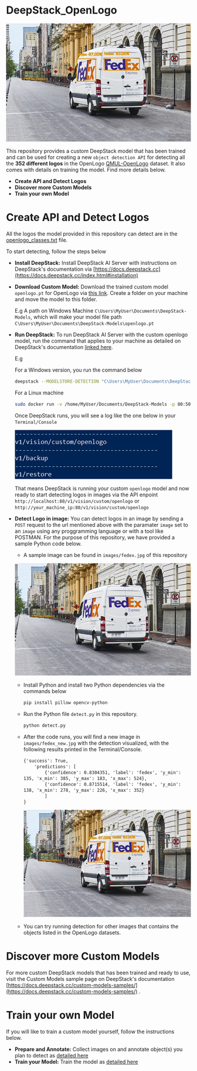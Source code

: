 # DeepStack_OpenLogo

![](images/fedex_detected.jpg)

This repository provides a custom DeepStack model that has been trained and  can be used for creating a new `object detection API` for detecting all the **352 different logos** in the OpenLogo [QMUL-OpenLogo](https://qmul-openlogo.github.io/) dataset. It also comes with details on training the model. Find more details below.

- **Create API and Detect Logos**
- **Discover more Custom Models**
- **Train your own Model**



# Create API and Detect Logos

All the logos the model provided in this repository can detect are in the [openlogo_classes.txt](openlogo_classes.txt) file. 

To start detecting, follow the steps below

- **Install DeepStack:** Install DeepStack AI Server with instructions on DeepStack's documentation via [https://docs.deepstack.cc](https://docs.deepstack.cc/index.html#installation)
- **Download Custom Model:** Download the trained custom model `openlogo.pt` for OpenLogo via  [this link](https://github.com/OlafenwaMoses/DeepStack_OpenLogo/releases/download/v1/openlogo.pt). Create a folder on your machine and move the model to this folder.

    E.g A path on Windows Machine `C\Users\MyUser\Documents\DeepStack-Models`, which will make your model file path `C\Users\MyUser\Documents\DeepStack-Models\openlogo.pt`

- **Run DeepStack:** To run DeepStack AI Server with the custom openlogo model, run the command that applies to your machine as detailed on DeepStack's documentation [linked here](https://docs.deepstack.cc/custom-models/deployment/index.html#starting-deepstack).

    E.g

    For a Windows version, you run the command below
    ```bash
    deepstack --MODELSTORE-DETECTION "C\Users\MyUser\Documents\DeepStack-Models" --PORT 80
    ```

    For a Linux machine
    ```bash
    sudo docker run -v /home/MyUser/Documents/DeepStack-Models -p 80:5000 deepquestai/deepstack
    ```
    Once DeepStack runs, you will see a log like the one below in your `Terminal/Console`

    ![](images/deepstack-log.jpg)

    That means DeepStack is running your custom `openlogo` model and now ready to start detecting logos in images via the API enpoint `http://localhost:80/v1/vision/custom/openlogo` or `http://your_machine_ip:80/v1/vision/custom/openlogo`

- **Detect Logo in image:** You can detect logos in an image by sending a `POST` request to the url mentioned above with the paramater `image` set to an `image` using any proggramming language or with a tool like POSTMAN. For the purpose of this repository, we have provided a sample Python code below.

    - A sample image can be found in `images/fedex.jpg` of this repository


    ![](images/fedex.jpg)

    - Install Python and install two Python dependencies via the commands below
        ```bash
        pip install pillow opencv-python
        ```
    - Run the Python file `detect.py` in this repository.

        ```bash
        python detect.py
        ```
    - After the code runs, you will find a new image in `images/fedex_new.jpg` with the detection visualized, with the following results printed in the Terminal/Console.

        ```
        {'success': True, 
            'predictions': [
                {'confidence': 0.8304351, 'label': 'fedex', 'y_min': 135, 'x_min': 385, 'y_max': 183, 'x_max': 524}, 
                {'confidence': 0.8715514, 'label': 'fedex', 'y_min': 138, 'x_min': 278, 'y_max': 226, 'x_max': 352}
                ]
        }
        ```

        ![](images/fedex_detected.jpg)
    - You can try running detection for other images that contains the objects listed in the OpenLogo datasets.

# Discover more Custom Models

For more custom DeepStack models that has been trained and ready to use, visit the Custom Models sample page on DeepStack's documentation [https://docs.deepstack.cc/custom-models-samples/](https://docs.deepstack.cc/custom-models-samples/) .



# Train your own Model

If you will like to train a custom model yourself, follow the instructions below.

- **Prepare and Annotate:** Collect images on and annotate object(s) you plan to detect as [ detailed here ](https://docs.deepstack.cc/custom-models/datasetprep/index.html)
- **Train your Model:** Train the model as [detailed here](https://docs.deepstack.cc/custom-models/training/index.html)